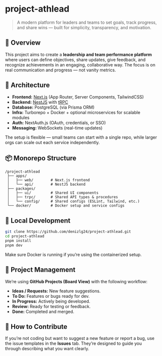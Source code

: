 # project-athlead

> A modern platform for leaders and teams to set goals, track progress, and share wins — built for simplicity, transparency, and motivation.

## 🚀 Overview

This project aims to create a **leadership and team performance platform** where users can define objectives, share updates, give feedback, and recognize achievements in an engaging, collaborative way. The focus is on real communication and progress — not vanity metrics.

## 🧱 Architecture

* **Frontend:** [Next.js](https://nextjs.org/) (App Router, Server Components, TailwindCSS)
* **Backend:** [NestJS](https://nestjs.com/) with [tRPC](https://trpc.io/)
* **Database:** PostgreSQL (via Prisma ORM)
* **Infra:** Turborepo + Docker + optional microservices for scalable modules
* **Auth:** NextAuth.js (OAuth, credentials, or SSO)
* **Messaging:** WebSockets (real-time updates)

The setup is flexible — small teams can start with a single repo, while larger orgs can scale out each service independently.

## 📦 Monorepo Structure

```
/project-athlead
 ├── apps/
 │   ├── web/        # Next.js frontend
 │   └── api/        # NestJS backend
 ├── packages/
 │   ├── ui/         # Shared UI components
 │   ├── trpc/       # Shared API types & procedures
 │   └── config/     # Shared configs (ESLint, Tailwind, etc.)
 └── docker/         # Docker setup and service configs
```

## 🧭 Local Development

```bash
git clone https://github.com/denizlg24/project-athlead.git
cd project-athlead
pnpm install
pnpm dev
```

Make sure Docker is running if you’re using the containerized setup.

## 🧩 Project Management

We’re using **GitHub Projects (Board View)** with the following workflow:

* **Ideas / Requests:** New feature suggestions.
* **To Do:** Features or bugs ready for dev.
* **In Progress:** Actively being developed.
* **Review:** Ready for testing or feedback.
* **Done:** Completed and merged.

## 🧠 How to Contribute

If you’re not coding but want to suggest a new feature or report a bug, use the issue templates in the **Issues** tab. They’re designed to guide you through describing what you want clearly.
